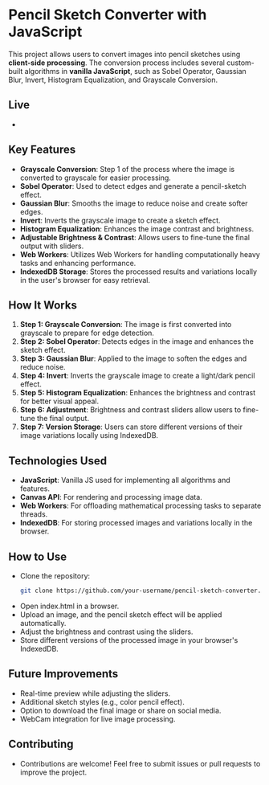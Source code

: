 # Pencil Sketch Converter with JavaScript

This project allows users to convert images into pencil sketches using **client-side processing**. The conversion process includes several custom-built algorithms in **vanilla JavaScript**, such as Sobel Operator, Gaussian Blur, Invert, Histogram Equalization, and Grayscale Conversion. 

## Live
- 

## Key Features
- **Grayscale Conversion**: Step 1 of the process where the image is converted to grayscale for easier processing.
- **Sobel Operator**: Used to detect edges and generate a pencil-sketch effect.
- **Gaussian Blur**: Smooths the image to reduce noise and create softer edges.
- **Invert**: Inverts the grayscale image to create a sketch effect.
- **Histogram Equalization**: Enhances the image contrast and brightness.
- **Adjustable Brightness & Contrast**: Allows users to fine-tune the final output with sliders.
- **Web Workers**: Utilizes Web Workers for handling computationally heavy tasks and enhancing performance.
- **IndexedDB Storage**: Stores the processed results and variations locally in the user's browser for easy retrieval.

## How It Works
1. **Step 1: Grayscale Conversion**: The image is first converted into grayscale to prepare for edge detection.
2. **Step 2: Sobel Operator**: Detects edges in the image and enhances the sketch effect.
3. **Step 3: Gaussian Blur**: Applied to the image to soften the edges and reduce noise.
4. **Step 4: Invert**: Inverts the grayscale image to create a light/dark pencil effect.
5. **Step 5: Histogram Equalization**: Enhances the brightness and contrast for better visual appeal.
6. **Step 6: Adjustment**: Brightness and contrast sliders allow users to fine-tune the final output.
7. **Step 7: Version Storage**: Users can store different versions of their image variations locally using IndexedDB.

## Technologies Used
- **JavaScript**: Vanilla JS used for implementing all algorithms and features.
- **Canvas API**: For rendering and processing image data.
- **Web Workers**: For offloading mathematical processing tasks to separate threads.
- **IndexedDB**: For storing processed images and variations locally in the browser.

## How to Use
- Clone the repository:
   ```bash
   git clone https://github.com/your-username/pencil-sketch-converter.git
- Open index.html in a browser.
- Upload an image, and the pencil sketch effect will be applied automatically.
- Adjust the brightness and contrast using the sliders.
- Store different versions of the processed image in your browser's IndexedDB.

## Future Improvements
- Real-time preview while adjusting the sliders.
- Additional sketch styles (e.g., color pencil effect).
- Option to download the final image or share on social media.
- WebCam integration for live image processing.
## Contributing
- Contributions are welcome! Feel free to submit issues or pull requests to improve the project.
